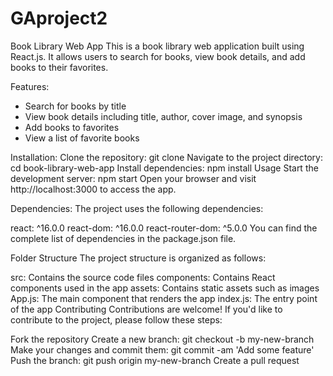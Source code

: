 # GAproject2
Book Library Web App
This is a book library web application built using React.js. It allows users to search for books, view book details, and add books to their favorites.

Features:
- Search for books by title
- View book details including title, author, cover image, and synopsis
- Add books to favorites
- View a list of favorite books

Installation:
Clone the repository: git clone <repository-url>
Navigate to the project directory: cd book-library-web-app
Install dependencies: npm install
Usage
Start the development server: npm start
Open your browser and visit http://localhost:3000 to access the app.
        
Dependencies:
The project uses the following dependencies:

react: ^16.0.0
react-dom: ^16.0.0
react-router-dom: ^5.0.0
You can find the complete list of dependencies in the package.json file.

Folder Structure
The project structure is organized as follows:

src: Contains the source code files
components: Contains React components used in the app
assets: Contains static assets such as images
App.js: The main component that renders the app
index.js: The entry point of the app
Contributing
Contributions are welcome! If you'd like to contribute to the project, please follow these steps:

Fork the repository
Create a new branch: git checkout -b my-new-branch
Make your changes and commit them: git commit -am 'Add some feature'
Push the branch: git push origin my-new-branch
Create a pull request
